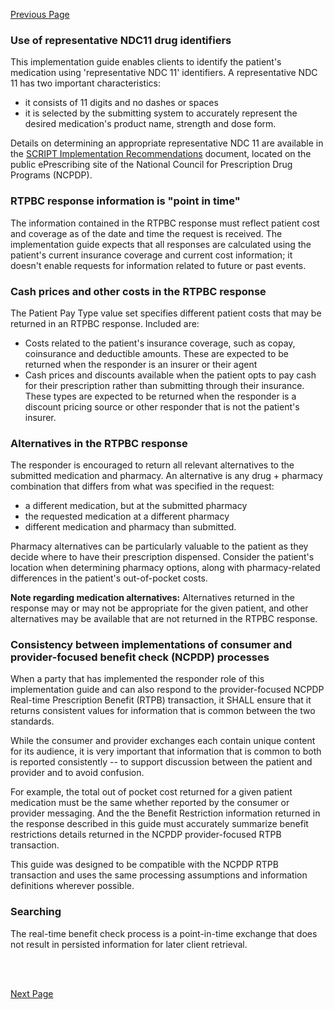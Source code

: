 [Previous Page](information_content_and_fhir_resources.html)

### Use of representative NDC11 drug identifiers

This implementation guide enables clients to identify the patient's medication using 'representative NDC 11' identifiers. A representative NDC 11 has two important characteristics:

- it consists of 11 digits and no dashes or spaces
- it is selected by the submitting system to accurately represent the desired medication's product name, strength and dose form.

Details on determining an appropriate representative NDC 11 are available in the [SCRIPT Implementation Recommendations](https://www.ncpdp.org/Resources/ePrescribing) document, located on the public ePrescribing site of the National Council for Prescription Drug Programs (NCPDP). 

### RTPBC response information is "point in time"
The information contained in the RTPBC response must reflect patient cost and coverage as of the date and time the request is received. The implementation guide expects that all responses are calculated using the patient's current insurance coverage and current cost information; it doesn't enable requests for information related to future or past events.

### Cash prices and other costs in the RTPBC response
The Patient Pay Type value set specifies different patient costs that may be returned in an RTPBC response. Included are:

- Costs related to the patient's insurance coverage, such as copay, coinsurance and deductible amounts. These are expected to be returned when the responder is an insurer or their agent
- Cash prices and discounts available when the patient opts to pay cash for their prescription rather than submitting through their insurance. These types are expected to be returned when the responder is a discount pricing source or other responder that is not the patient's insurer.

### Alternatives in the RTPBC response
The responder is encouraged to return all relevant alternatives to the submitted medication and pharmacy. An alternative is any drug + pharmacy combination that differs from what was specified in the request:

- a different medication, but at the submitted pharmacy
-  the requested medication at a different pharmacy
- different medication and pharmacy than submitted.

Pharmacy alternatives can be particularly valuable to the patient as they decide where to have their prescription dispensed. Consider the patient's location when determining pharmacy options, along with pharmacy-related differences in the patient's out-of-pocket costs.

**Note regarding medication alternatives:** Alternatives returned in the response may or may not be appropriate for the given patient, and other alternatives may be available that are not returned in the RTPBC response.

### Consistency between implementations of consumer and provider-focused benefit check (NCPDP) processes
When a party that has implemented the responder role of this implementation guide and can also respond to the provider-focused NCPDP Real-time Prescription Benefit (RTPB) transaction, it SHALL ensure that it returns consistent values for information that is common between the two standards.

While the consumer and provider exchanges each contain unique content for its audience, it is very important that information that is common to both is reported consistently -- to support discussion between the patient and provider and to avoid confusion. 

For example, the total out of pocket cost returned for a given patient medication must be the same whether reported by the consumer or provider messaging. And the the Benefit Restriction information returned in the response described in this guide must accurately summarize benefit restrictions details returned in the NCPDP provider-focused RTPB transaction.

This guide was designed to be compatible with the NCPDP RTPB transaction and uses the same processing assumptions and information definitions wherever possible.

### Searching

The real-time benefit check process is a point-in-time exchange that does not result in persisted information for later client retrieval.

<br><br>

[Next Page](submission_method.html)